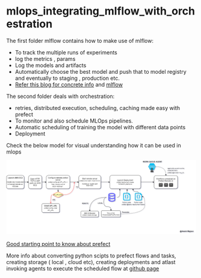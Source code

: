 # mlops_integrating_mlflow_with_orchestration



The first folder mlflow contains how to make use of mlflow:
   * To track the multiple runs of experiments
   * log the metrics , params
   * Log the models and artifacts
   * Automatically choose the best model and push that to model registry and eventually to staging , production etc.
   * [Refer this blog for concrete info](https://medium.com/@kaanboke/step-by-step-mlflow-implementations-a9872dd32d9b) and [mlflow](https://www.mlflow.org/docs/latest/index.html)

The second folder deals with orchestration:
 * retries, distributed execution, scheduling, caching made easy with prefect
 * To monitor and also schedule MLOps pipelines.
 * Automatic scheduling of training the model with different data points
 * Deployment

Check the below model for visual understanding how it can be used in mlops

![alt text](orchestration_with_prefect2.0b5/Flow_Diagram_AM_W3.png)

[Good starting point to know about prefect](https://medium.com/@kaanboke/step-by-step-prefect-implementations-lets-orchestrate-the-workflows-9b3d09053c19)

More info about converting python scipts to prefect flows and tasks, creating storage ( local , cloud etc), creating deployments and atlast invoking agents to execute the scheduled flow at [github page](https://gist.github.com/gowtham07/d6fb11f6308e59248eec3a83f19faca4)
